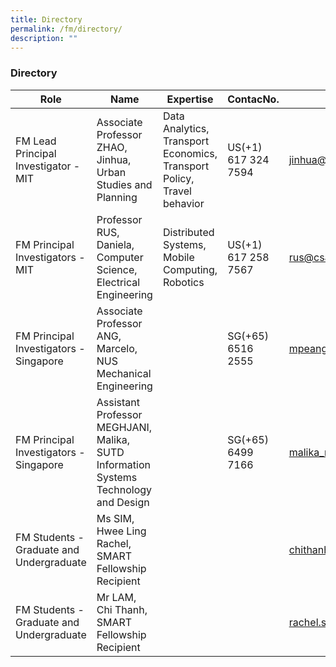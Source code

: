 ```yaml
---
title: Directory
permalink: /fm/directory/
description: ""
---
```






### Directory ##
	

| Role | Name | Expertise | ContacNo. | Email | Website |
| -------- | -------- | -------- | ------------ | ------ | ----- | 
| FM Lead Principal Investigator - MIT    | Associate Professor   ZHAO,   Jinhua, Urban Studies and Planning   | Data Analytics, Transport Economics, Transport Policy, Travel behavior     | US(+1) 617 324 7594 | [jinhua@MIT.EDU](jinhua@MIT.EDU) | [Research Website](https://safe.menlosecurity.com/http://web.mit.edu/jinhua/www/) | 
| FM Principal Investigators - MIT    | Professor   RUS,   Daniela, Computer Science, Electrical Engineering   | Distributed Systems, Mobile Computing, Robotics     | US(+1) 617 258 7567 | [rus@csail.mit.edu](rus@csail.mit.edu) | [Research Website](https://safe.menlosecurity.com/https://www.csail.mit.edu/person/daniela-rus) | 
| FM Principal Investigators - Singapore    | Associate Professor   ANG,   Marcelo, NUS Mechanical Engineering   |     | SG(+65) 6516 2555 | [mpeangh@nus.edu.sg](mpeangh@nus.edu.sg) | [Research Website](https://safe.menlosecurity.com/http://web.mit.edu/smart/research/biosym/dir_biosym%20-%20Ang%20marcelo.html) | 
| FM Principal Investigators - Singapore    | Assistant Professor   MEGHJANI,   Malika, SUTD Information Systems Technology and Design  |     | SG(+65) 6499 7166 | [malika_meghjani@sutd.edu.sg](malika_meghjani@sutd.edu.sg) | [Research Website](https://safe.menlosecurity.com/https://istd.sutd.edu.sg/people/faculty/malika-meghjani) | 
| FM Students - Graduate and Undergraduate    | Ms SIM, Hwee Ling Rachel, SMART Fellowship Recipient  |     |   | [chithanh@u.nus.edu](chithanh@u.nus.edu) |  | 
| FM Students - Graduate and Undergraduate    | Mr LAM, Chi Thanh, SMART Fellowship Recipient  |     |   | [rachel.sim@u.nus.edu](rachel.sim@u.nus.edu) |  |